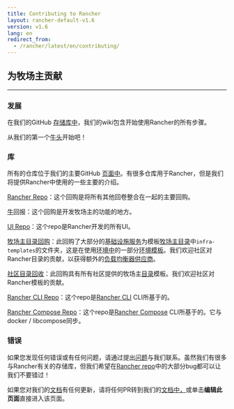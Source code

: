 ```yaml
---
title: Contributing to Rancher
layout: rancher-default-v1.6
version: v1.6
lang: en
redirect_from:
  - /rancher/latest/en/contributing/
---
```


## 为牧场主贡献

------

### 发展

在我们的GitHub [存储库中](https://github.com/rancher/rancher)，我们的wiki包含开始使用Rancher的所有步骤。

从我们的第一个[牛头](https://github.com/rancher/rancher/wiki/Cowpoke-1:-Getting-Started-with-Rancher)开始吧！

### 库

所有的仓库位于我们的主要GitHub [页面中](https://github.com/rancher)。有很多仓库用于Rancher，但是我们将提供Rancher中使用的一些主要的介绍。

[Rancher Repo](https://github.com/rancher/rancher)：这个回购是将所有其他回卷整合在一起的主要回购。

[牛](https://github.com/rancher/cattle)回报：这个回购是开发牧场主的功能的地方。

[UI Repo](https://github.com/rancher/ui)：这个repo是Rancher开发的所有UI。

[牧场主目录回购](https://github.com/rancher/rancher-catalog)：此回购了大部分的[基础设施服务](https://github.com/rancher/rancher.github.io/blob/master/rancher/v1.6/en/contributing/%7B%7Bsite.baseurl%7D%7D/rancher/%7B%7Bpage.version%7D%7D/%7B%7Bpage.lang%7D%7D/rancher-services)为模板[牧场主目录](https://github.com/rancher/rancher.github.io/blob/master/rancher/v1.6/en/contributing/%7B%7Bsite.baseurl%7D%7D/rancher/%7B%7Bpage.version%7D%7D/%7B%7Bpage.lang%7D%7D/catalog)中`infra-templates`的文件夹，这是在使用[环境中](https://github.com/rancher/rancher.github.io/blob/master/rancher/v1.6/en/contributing/%7B%7Bsite.baseurl%7D%7D/rancher/%7B%7Bpage.version%7D%7D/%7B%7Bpage.lang%7D%7D/environments)的一部分[环境模板](https://github.com/rancher/rancher.github.io/blob/master/rancher/v1.6/en/contributing/%7B%7Bsite.baseurl%7D%7D/rancher/%7B%7Bpage.version%7D%7D/%7B%7Bpage.lang%7D%7D/environments/#what-is-an-environment-template)。我们欢迎社区对Rancher目录的贡献，以获得额外的[负载均衡器供应商](https://github.com/rancher/rancher.github.io/blob/master/rancher/v1.6/en/contributing/%7B%7Bsite.baseurl%7D%7D/rancher/%7B%7Bpage.version%7D%7D/%7B%7Bpage.lang%7D%7D/%7D%7D)。

[社区目录回收](https://github.com/rancher/community-catalog)：此回购具有所有社区提供的牧场主[目录](https://github.com/rancher/rancher.github.io/blob/master/rancher/v1.6/en/contributing/%7B%7Bsite.baseurl%7D%7D/rancher/%7B%7Bpage.version%7D%7D/%7B%7Bpage.lang%7D%7D/catalog)模板。我们欢迎社区对Rancher模板的贡献。

[Rancher CLI Repo](https://github.com/rancher/cli)：这个repo是[Rancher CLI](https://github.com/rancher/rancher.github.io/blob/master/rancher/v1.6/en/contributing/%7B%7Bsite.baseurl%7D%7D/rancher/%7B%7Bpage.version%7D%7D/%7B%7Bpage.lang%7D%7D/cli) CLI所基于的。

[Rancher Compose Repo](https://github.com/rancher/rancher-compose)：这个repo是[Rancher Compose](https://github.com/rancher/rancher.github.io/blob/master/rancher/v1.6/en/contributing/%7B%7Bsite.baseurl%7D%7D/rancher/%7B%7Bpage.version%7D%7D/%7B%7Bpage.lang%7D%7D/cattle/rancher-compose) CLI所基于的。它与docker / libcompose同步。

### 错误

如果您发现任何错误或有任何问题，请通过提出[问题](https://github.com/rancher/rancher/issues/new)与我们联系。虽然我们有很多与Rancher有关的存储库，但我们希望在[Rancher repo](https://github.com/rancher/rancher)中的大部分bug都可以让我们不要错过！

如果您对我们的[文档](https://github.com/rancher/rancher.github.io)有任何更新，请将任何PR转到我们的[文档中，](https://github.com/rancher/rancher.github.io)或单击**编辑此页面**直接进入该页面。 